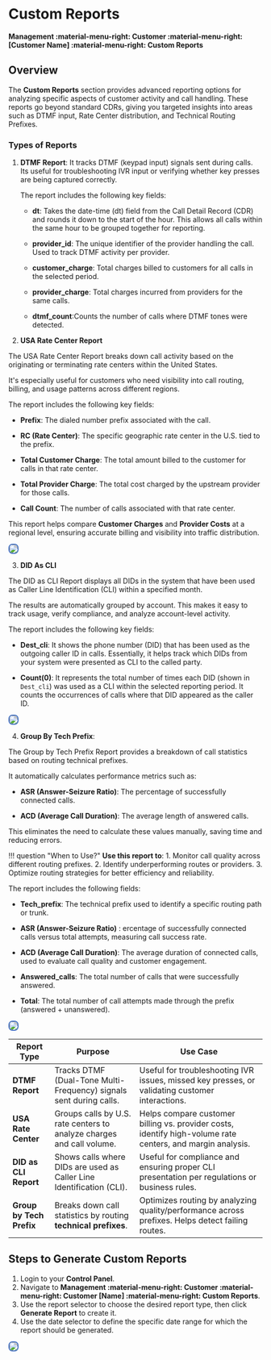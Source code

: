 # Custom Reports

**Management :material-menu-right: Customer :material-menu-right: [Customer Name] :material-menu-right: Custom Reports**

## Overview

The **Custom Reports** section provides advanced reporting options for analyzing specific aspects of customer activity and call handling.
These reports go beyond standard CDRs, giving you targeted insights into areas such as DTMF input, Rate Center distribution, and Technical Routing Prefixes.

### Types of Reports

1. **DTMF Report**: It tracks DTMF (keypad input) signals sent during calls.
Its useful for troubleshooting IVR input or verifying whether key presses are being captured correctly.

   The report includes the following key fields:

   + **dt**: Takes the date-time (dt) field from the Call Detail Record (CDR) and rounds it down to the start of the hour. This allows all calls within the same hour to be grouped together for reporting.

   + **provider_id**: The unique identifier of the provider handling the call. Used to track DTMF activity per provider.

   + **customer_charge**: Total charges billed to customers for all calls in the selected period.

   + **provider_charge**: Total charges incurred from providers for the same calls.

   + **dtmf_count**:Counts the number of calls where DTMF tones were detected.

2. **USA Rate Center Report**

The USA Rate Center Report breaks down call activity based on the originating or terminating rate centers within the United States.

It's especially useful for customers who need visibility into call routing, billing, and usage patterns across different regions.

The report includes the following key fields:

   + **Prefix**: The dialed number prefix associated with the call.

   + **RC (Rate Center)**: The specific geographic rate center in the U.S. tied to the prefix.

   + **Total Customer Charge**: The total amount billed to the customer for calls in that rate center.

   + **Total Provider Charge**: The total cost charged by the upstream provider for those calls.

   + **Call Count**: The number of calls associated with that rate center.

   This report helps compare **Customer Charges** and **Provider Costs** at a regional level, ensuring accurate billing and visibility into traffic distribution.

   <img src="customrep1.png" style="border: 2px solid #4472C4; border-radius: 8px;">

3. **DID As CLI**

The DID as CLI Report displays all DIDs in the system that have been used as Caller Line Identification (CLI) within a specified month.

The results are automatically grouped by account. This makes  it easy to track usage, verify compliance, and analyze account-level activity.

The report includes the following key fields:

   + **Dest_cli**: It shows the phone number (DID) that has been used as the outgoing caller ID in calls. Essentially, it helps track which DIDs from your system were presented as CLI to the called party.

   + **Count(0)**: It represents the total number of times each DID (shown in `Dest_cli`) was used as a CLI within the selected reporting period. It counts the occurrences of calls where that DID appeared as the caller ID.

   <img src="customrep2.png" style="border: 2px solid #4472C4; border-radius: 8px;">

4. **Group By Tech Prefix**:

The Group by Tech Prefix Report provides a breakdown of call statistics based on routing technical prefixes.

It automatically calculates performance metrics such as:

   + **ASR (Answer-Seizure Ratio)**: The percentage of successfully connected calls.

   + **ACD (Average Call Duration)**: The average length of answered calls.

This eliminates the need to calculate these values manually, saving time and reducing errors.

!!! question "When to Use?"
    **Use this report to**:
    1. Monitor call quality across different routing prefixes.
    2. Identify underperforming routes or providers.
    3. Optimize routing strategies for better efficiency and reliability.

The report includes the following fields:

+ **Tech_prefix**: The technical prefix used to identify a specific routing path or trunk.

+ **ASR (Answer-Seizure Ratio)** : ercentage of successfully connected calls versus total attempts, measuring call success rate.

+ **ACD (Average Call Duration)**: The average duration of connected calls, used to evaluate call quality and customer engagement.

+ **Answered_calls**: The total number of calls that were successfully answered.

+ **Total**: The total number of call attempts made through the prefix (answered + unanswered).

<img src="customrep3.png" style="border: 2px solid #4472C4; border-radius: 8px;">

|**Report Type**|**Purpose**|**Use Case**|
| --------------|-----------|-------------|
|**DTMF Report**| Tracks DTMF (Dual-Tone Multi-Frequency) signals sent during calls.| Useful for troubleshooting IVR issues, missed key presses, or validating customer interactions.|
|**USA Rate Center**| Groups calls by U.S. rate centers to analyze charges and call volume.| Helps compare customer billing vs. provider costs, identify high-volume rate centers, and margin analysis.|
|**DID as CLI Report**| Shows calls where DIDs are used as Caller Line Identification (CLI).| Useful for compliance and ensuring proper CLI presentation per regulations or business rules.|
|**Group by Tech Prefix** | Breaks down call statistics by routing **technical prefixes**.| Optimizes routing by analyzing quality/performance across prefixes. Helps detect failing routes.|

## Steps to Generate Custom Reports

1. Login to your **Control Panel**.
2. Navigate to **Management :material-menu-right: Customer :material-menu-right: Customer [Name] :material-menu-right: Custom Reports**.
3. Use the report selector to choose the desired report type, then click **Generate Report** to create it.
4. Use the date selector to define the specific date range for which the report should be generated.

<img src="customrep4.png" style="border: 2px solid #4472C4; border-radius: 8px;">
